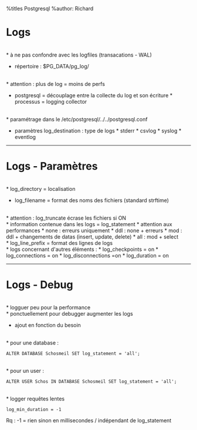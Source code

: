 %titles Postgresql
%author: Richard


# Logs


<br>
* à ne pas confondre avec les logfiles (transacations - WAL)

* répertoire : $PG_DATA/pg_log/

<br>
* attention : plus de log =  moins de perfs

* postgresql = découplage entre la collecte du log et son écriture
			* processus = logging collector

<br>
* paramétrage dans le /etc/postgresql/../../postgresql.conf

* paramètres log_destination : type de logs
			* stderr
			* csvlog
			* syslog
			* eventlog

-------------------------------------------------------------------------

# Logs - Paramètres


<br>
* log_directory = localisation

* log_filename = format des noms des fichiers (standard strftime)

<br>
* attention : log_truncate écrase les fichiers si ON

<br>
* information contenue dans les logs = log_statement
			* attention aux performances
			* none : erreurs uniquement
			* ddl : none + erreurs
			* mod : ddl + changements de datas (insert, update, delete)
			* all : mod + select
<br>
* log_line_prefix = format des lignes de logs

<br>
* logs concernant d'autres éléments :
			* log_checkpoints = on
			* log_connections = on
			* log_disconnections =on
			* log_duration = on

--------------------------------------------------------------------------

# Logs - Debug


<br>
* logguer peu pour la performance

<br>
* ponctuellement pour debugger augmenter les logs

* ajout en fonction du besoin

<br>
* pour une database :

```
ALTER DATABASE Schosmeil SET log_statement = 'all';
```

<br>
* pour un user :

```
ALTER USER Schos IN DATABASE Schosmeil SET log_statement = 'all';
```

<br>
* logger requêtes lentes

```
log_min_duration = -1
```

Rq : -1 = rien sinon en millisecondes / indépendant de log_statement

